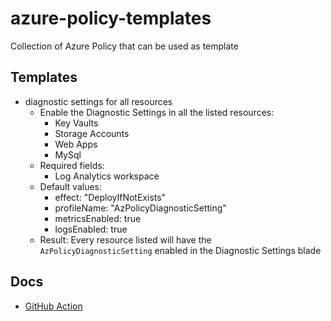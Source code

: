 # azure-policy-templates

Collection of Azure Policy that can be used as template

## Templates

- diagnostic settings for all resources
  - Enable the Diagnostic Settings in all the listed resources:
    - Key Vaults
    - Storage Accounts
    - Web Apps
    - MySql
  - Required fields:
    - Log Analytics workspace
  - Default values:
    - effect: "DeployIfNotExists"
    - profileName: "AzPolicyDiagnosticSetting"
    - metricsEnabled: true
    - logsEnabled: true
  - Result: Every resource listed will have the `AzPolicyDiagnosticSetting` enabled in the Diagnostic Settings blade

## Docs

- [GitHub Action](https://github.com/leomozzer/devops-project-1/blob/main/.github/actions/azure-setup/action.yaml)
